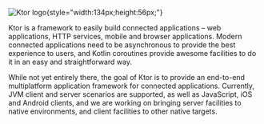 [//]: # (title: Welcome)

![Ktor logo](ktor_logo.svg){style="width:134px;height:56px;"}

Ktor is a framework to easily build connected applications – web applications, HTTP services, mobile and browser applications.
Modern connected applications need to be asynchronous to provide the best experience to users, and Kotlin coroutines provide
awesome facilities to do it in an easy and straightforward way.

While not yet entirely there, the goal of Ktor is to provide an end-to-end multiplatform application framework for connected applications.
Currently, JVM client and server scenarios are supported, as well as JavaScript, iOS and Android clients, and we are working on bringing server facilities to native
environments, and client facilities to other native targets.
